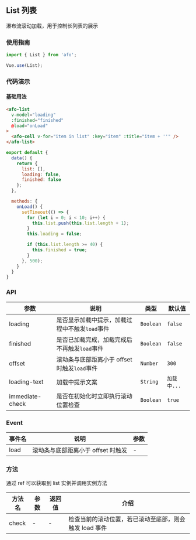 ## List 列表
瀑布流滚动加载，用于控制长列表的展示

### 使用指南
``` javascript
import { List } from 'afo';

Vue.use(List);
```

### 代码演示

#### 基础用法

```html
<afo-list
  v-model="loading"
  :finished="finished"
  @load="onLoad"
>
  <afo-cell v-for="item in list" :key="item" :title="item + ''" />
</afo-list>
```

```js
export default {
  data() {
    return {
      list: [],
      loading: false,
      finished: false
    };
  },

  methods: {
    onLoad() {
      setTimeout(() => {
        for (let i = 0; i < 10; i++) {
          this.list.push(this.list.length + 1);
        }
        this.loading = false;

        if (this.list.length >= 40) {
          this.finished = true;
        }
      }, 500);
    }
  }
}
```

### API

| 参数 | 说明 | 类型 | 默认值 |
|-----------|-----------|-----------|-------------|
| loading | 是否显示加载中提示，加载过程中不触发`load`事件 | `Boolean` | `false` |
| finished | 是否已加载完成，加载完成后不再触发`load`事件 | `Boolean` | `false` |
| offset | 滚动条与底部距离小于 offset 时触发`load`事件 | `Number` | `300` |
| loading-text | 加载中提示文案 | `String` | `加载中...` |
| immediate-check | 是否在初始化时立即执行滚动位置检查 | `Boolean` | `true` |

### Event

| 事件名 | 说明 | 参数 |
|-----------|-----------|-----------|
| load | 滚动条与底部距离小于 offset 时触发 | - |

### 方法

通过 ref 可以获取到 list 实例并调用实例方法

| 方法名 | 参数 | 返回值 | 介绍 |
|-----------|-----------|-----------|-------------|
| check | - | - | 检查当前的滚动位置，若已滚动至底部，则会触发 load 事件 |

